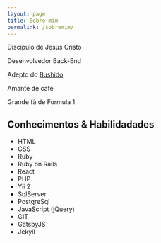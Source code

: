 ```yaml
---
layout: page
title: Sobre mim
permalink: /sobremim/
---
```


Discípulo de Jesus Cristo

Desenvolvedor Back-End

Adepto do [Bushido](https://pt.wikipedia.org/wiki/Bushido)

Amante de café

Grande fã de Formula 1


## Conhecimentos & Habilidadades

- HTML
- CSS
- Ruby
- Ruby on Rails
- React
- PHP
- Yii 2
- SqlServer
- PostgreSql
- JavaScript (jQuery)
- GIT
- GatsbyJS
- Jekyll
